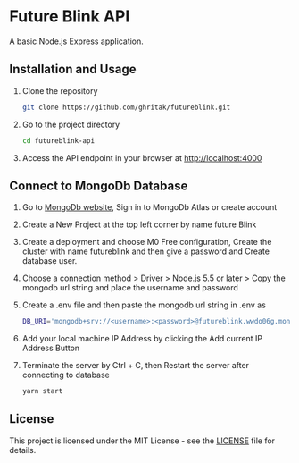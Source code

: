 # Future Blink API

A basic Node.js Express application.

## Installation and Usage

1. Clone the repository

   ```bash
   git clone https://github.com/ghritak/futureblink.git
   ```

2. Go to the project directory

   ```bash
   cd futureblink-api
   ```

3. Access the API endpoint in your browser at [http://localhost:4000](http://localhost:4000)

## Connect to MongoDb Database

1. Go to [MongoDb website](https://www.mongodb.com), Sign in to MongoDb Atlas or create account
2. Create a New Project at the top left corner by name future Blink
3. Create a deployment and choose M0 Free configuration, Create the cluster with name futureblink and then give a password and Create database user.
4. Choose a connection method > Driver > Node.js 5.5 or later > Copy the mongodb url string and place the username and password
5. Create a .env file and then paste the mongodb url string in .env as

   ```bash
   DB_URI='mongodb+srv://<username>:<password>@futureblink.wwdo06g.mongodb.net/?retryWrites=true&w=majority&appName=futureblink'
   ```

6. Add your local machine IP Address by clicking the Add current IP Address Button
7. Terminate the server by Ctrl + C, then Restart the server after connecting to database

   ```bash
   yarn start
   ```

## License

This project is licensed under the MIT License - see the [LICENSE](LICENSE) file for details.
